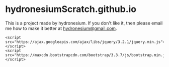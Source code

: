 # hydronesiumScratch.github.io
This is a project made by hydronesium. If you don't like it, then please email me how to make it better at hydronesium@gmail.com.

    <script src="https://ajax.googleapis.com/ajax/libs/jquery/3.2.1/jquery.min.js"></script>
    <script src="https://maxcdn.bootstrapcdn.com/bootstrap/3.3.7/js/bootstrap.min.js"></script>
